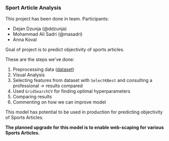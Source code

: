 ### Sport Article Analysis

This project has been done in team.
Participants:

- Dejan Dzunja (@ddzunja)
- Mohammad Ali Sadri (@masadri)
- Anna Koval

Goal of project is to predict objectivity of sports articles.

These are the steps we've done:

1. Preprocessing data ([dataset](https://archive.ics.uci.edu/ml/datasets/Sports+articles+for+objectivity+analysis))
2. Visual Analysis
3. Selecting features from dataset with `SelectKBest` and consulting a professional -> results compared
4. Used `GridSearchCV` for finding optimal hyperparameters
5. Comparing results
6. Commenting on how we can improve model

This model has potential to be used in production for predicting objectivity of Sports Articles.
 
**The planned upgrade for this model is to enable web-scaping for various Sports Articles.**

